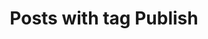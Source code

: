 ---
layout: tag
title: Posts with tag Publish
summary: posts with tag Publish
tag: publish
permalink: /tags/publish/
sitemap: false
---